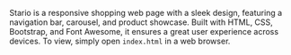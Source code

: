 


Stario is a responsive shopping web page with a sleek design, featuring a navigation bar, carousel, and product showcase. Built with HTML, CSS, Bootstrap, and Font Awesome, it ensures a great user experience across devices. To view, simply open `index.html` in a web browser.
